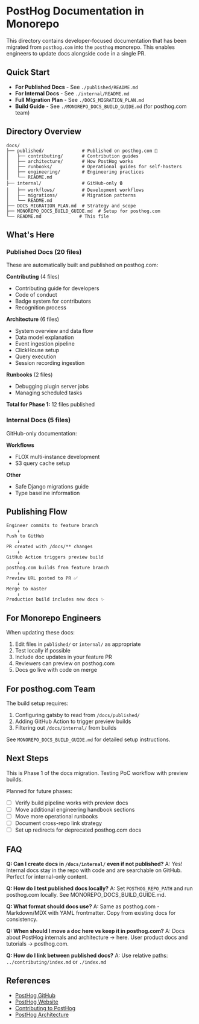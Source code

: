 # PostHog Documentation in Monorepo

This directory contains developer-focused documentation that has been migrated from `posthog.com` into the `posthog` monorepo. This enables engineers to update docs alongside code in a single PR.

## Quick Start

- **For Published Docs** - See `./published/README.md`
- **For Internal Docs** - See `./internal/README.md`
- **Full Migration Plan** - See `./DOCS_MIGRATION_PLAN.md`
- **Build Guide** - See `./MONOREPO_DOCS_BUILD_GUIDE.md` (for posthog.com team)

## Directory Overview

```
docs/
├── published/              # Published on posthog.com 📖
│   ├── contributing/       # Contribution guides
│   ├── architecture/       # How PostHog works
│   ├── runbooks/           # Operational guides for self-hosters
│   ├── engineering/        # Engineering practices
│   └── README.md
├── internal/               # GitHub-only 🔒
│   ├── workflows/          # Development workflows
│   ├── migrations/         # Migration patterns
│   └── README.md
├── DOCS_MIGRATION_PLAN.md  # Strategy and scope
├── MONOREPO_DOCS_BUILD_GUIDE.md  # Setup for posthog.com
└── README.md              # This file
```

## What's Here

### Published Docs (20 files)
These are automatically built and published on posthog.com:

**Contributing** (4 files)
- Contributing guide for developers
- Code of conduct
- Badge system for contributors
- Recognition process

**Architecture** (6 files)
- System overview and data flow
- Data model explanation
- Event ingestion pipeline
- ClickHouse setup
- Query execution
- Session recording ingestion

**Runbooks** (2 files)
- Debugging plugin server jobs
- Managing scheduled tasks

**Total for Phase 1:** 12 files published

### Internal Docs (5 files)
GitHub-only documentation:

**Workflows**
- FLOX multi-instance development
- S3 query cache setup

**Other**
- Safe Django migrations guide
- Type baseline information

## Publishing Flow

```
Engineer commits to feature branch
    ↓
Push to GitHub
    ↓
PR created with /docs/** changes
    ↓
GitHub Action triggers preview build
    ↓
posthog.com builds from feature branch
    ↓
Preview URL posted to PR ✅
    ↓
Merge to master
    ↓
Production build includes new docs ✨
```

## For Monorepo Engineers

When updating these docs:
1. Edit files in `published/` or `internal/` as appropriate
2. Test locally if possible
3. Include doc updates in your feature PR
4. Reviewers can preview on posthog.com
5. Docs go live with code on merge

## For posthog.com Team

The build setup requires:
1. Configuring gatsby to read from `/docs/published/`
2. Adding GitHub Action to trigger preview builds
3. Filtering out `/docs/internal/` from builds

See `MONOREPO_DOCS_BUILD_GUIDE.md` for detailed setup instructions.

## Next Steps

This is Phase 1 of the docs migration. Testing PoC workflow with preview builds.

Planned for future phases:

- [ ] Verify build pipeline works with preview docs
- [ ] Move additional engineering handbook sections
- [ ] Move more operational runbooks
- [ ] Document cross-repo link strategy
- [ ] Set up redirects for deprecated posthog.com docs

## FAQ

**Q: Can I create docs in `/docs/internal/` even if not published?**
A: Yes! Internal docs stay in the repo with code and are searchable on GitHub. Perfect for internal-only content.

**Q: How do I test published docs locally?**
A: Set `POSTHOG_REPO_PATH` and run posthog.com locally. See MONOREPO_DOCS_BUILD_GUIDE.md.

**Q: What format should docs use?**
A: Same as posthog.com - Markdown/MDX with YAML frontmatter. Copy from existing docs for consistency.

**Q: When should I move a doc here vs keep it in posthog.com?**
A: Docs about PostHog internals and architecture → here. User product docs and tutorials → posthog.com.

**Q: How do I link between published docs?**
A: Use relative paths: `../contributing/index.md` or `./index.md`

## References

- [PostHog GitHub](https://github.com/PostHog/posthog)
- [PostHog Website](https://github.com/PostHog/posthog.com)
- [Contributing to PostHog](./published/contributing/index.md)
- [PostHog Architecture](./published/architecture/index.mdx)
